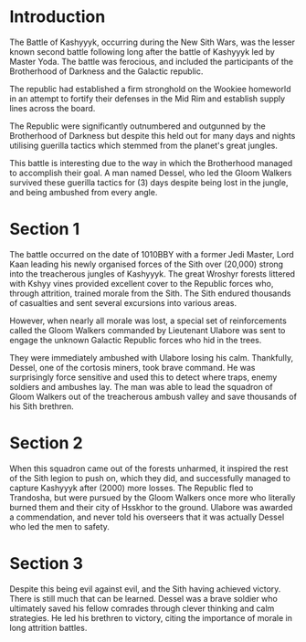 # Introduction
The Battle of Kashyyyk, occurring during the New Sith Wars, was the lesser known second battle following long after the battle of Kashyyyk led by Master Yoda.
The battle was ferocious, and included the participants of the Brotherhood of Darkness and the Galactic republic.


The republic had established a firm stronghold on the Wookiee homeworld in an attempt to fortify their defenses in the Mid Rim and establish supply lines across the board.


The Republic were significantly outnumbered and outgunned by the Brotherhood of Darkness but despite this held out for many days and nights utilising guerilla tactics which stemmed from the planet's great jungles.

This battle is interesting due to the way in which the Brotherhood managed to accomplish their goal.
A man named Dessel, who led the Gloom Walkers survived these guerilla tactics for (3) days despite being lost in the jungle, and being ambushed from every angle.

# Section 1
The battle occurred on the date of 1010BBY with a former Jedi Master, Lord Kaan leading his newly organised forces of the Sith over (20,000) strong into the treacherous jungles of Kashyyyk.
The great Wroshyr forests littered with Kshyy vines provided excellent cover to the Republic forces who, through attrition, trained morale from the Sith.
The Sith endured thousands of casualties and sent several excursions into various areas.

However, when nearly all morale was lost, a special set of reinforcements called the Gloom Walkers commanded by Lieutenant Ulabore was sent to engage the unknown Galactic Republic forces who hid in the trees.

They were immediately ambushed with Ulabore losing his calm.
Thankfully, Dessel, one of the cortosis miners, took brave command.
He was surprisingly force sensitive and used this to detect where traps, enemy soldiers and ambushes lay.
The man was able to lead the squadron of Gloom Walkers out of the treacherous ambush valley and save thousands of his Sith brethren.



# Section 2
When this squadron came out of the forests unharmed, it inspired the rest of the Sith legion to push on, which they did, and successfully managed to capture Kashyyyk after (2000) more losses.
The Republic fled to Trandosha, but were pursued by the Gloom Walkers once more who literally burned them and their city of Hsskhor to the ground.
Ulabore was awarded a commendation, and never told his overseers that it was actually Dessel who led the men to safety.



# Section 3
Despite this being evil against evil, and the Sith having achieved victory.
There is still much that can be learned.
Dessel was a brave soldier who ultimately saved his fellow comrades through clever thinking and calm strategies.
He led his brethren to victory, citing the importance of morale in long attrition battles.